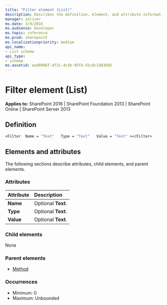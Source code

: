 ```yaml
---
title: "Filter element (List)"
description: Describes the definition, element, and attribute information for the Filter element (List).
manager: soliver
ms.date: 3/9/2015
ms.audience: Developer
ms.topic: reference
ms.prod: sharepoint
ms.localizationpriority: medium
api_name:
- List schema
api_type:
- schema
ms.assetid: ead0986f-df31-4c3b-95f8-d1c8c1d836d5
---
```


# Filter element (List)

**Applies to:** SharePoint 2016 | SharePoint Foundation 2013 | SharePoint Online | SharePoint Server 2013

## Definition
```vb
<Filter  Name = "Text"   Type = "Text"   Value = "Text" ></Filter> 
```

## Elements and attributes

The following sections describe attributes, child elements, and parent elements.

### Attributes

|**Attribute**|**Description**|
|:-----|:-----|
|**Name** <br/> |Optional **Text**.  <br/> |
|**Type** <br/> |Optional **Text**.  <br/> |
|**Value** <br/> |Optional **Text**.  <br/> |
   
### Child elements

None
   
### Parent elements

- [Method](method-element-list.md)
   
### Occurrences

- Minimum: 0
- Maximum: Unbounded 

<br/> 
   

